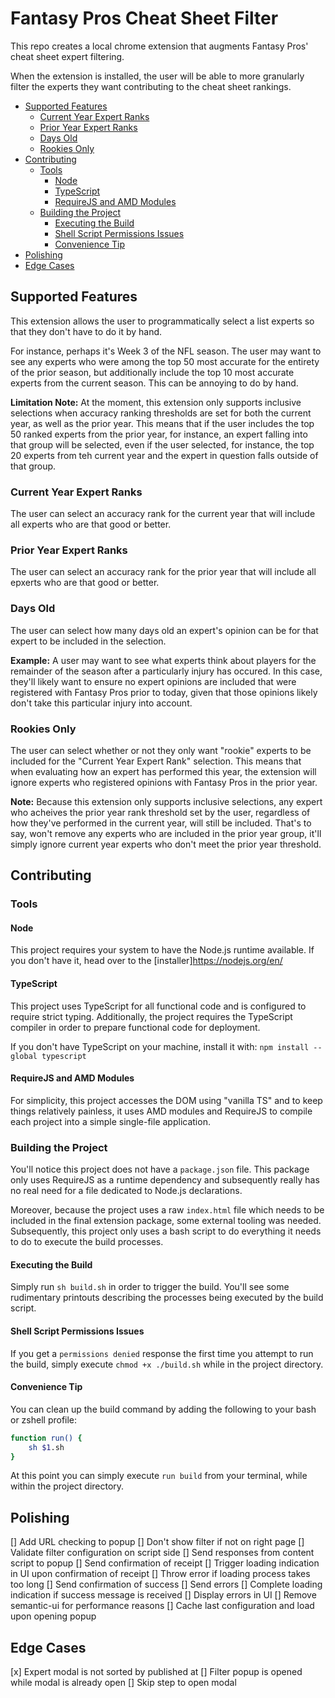 # Fantasy Pros Cheat Sheet Filter

This repo creates a local chrome extension that augments Fantasy Pros' cheat sheet expert filtering.

When the extension is installed, the user will be able to more granularly filter the experts they want contributing
to the cheat sheet rankings.

- [Supported Features](#supported-features)
  - [Current Year Expert Ranks](#current-year-expert-ranks)
  - [Prior Year Expert Ranks](#prior-year-expert-ranks)
  - [Days Old](#days-old)
  - [Rookies Only](#rookies-only)
- [Contributing](#contributing)
  - [Tools](#tools)
    - [Node](#node)
    - [TypeScript](#typescript)
    - [RequireJS and AMD Modules](#requirejs-and-amd-modules)
  - [Building the Project](#building-the-project)
    - [Executing the Build](#executing-the-build)
    - [Shell Script Permissions Issues](#shell-script-permissions-issues)
    - [Convenience Tip](#convenience-tip)
- [Polishing](#polishing)
- [Edge Cases](#edge-cases)

## Supported Features

This extension allows the user to programmatically select a list experts so that they don't have to do it by hand.

For instance, perhaps it's Week 3 of the NFL season. The user may want to see any experts who were among the top 50 most accurate
for the entirety of the prior season, but additionally include the top 10 most accurate experts from the current season. This
can be annoying to do by hand.

**Limitation Note:** At the moment, this extension only supports inclusive selections when accuracy ranking thresholds are set for both the current
year, as well as the prior year. This means that if the user includes the top 50 ranked experts from the prior year, for instance, an expert
falling into that group will be selected, even if the user selected, for instance, the top 20 experts from teh current year and the expert in
question falls outside of that group.

### Current Year Expert Ranks

The user can select an accuracy rank for the current year that will include all experts who are that good or better.

### Prior Year Expert Ranks

The user can select an accuracy rank for the prior year that will include all epxerts who are that good or better.

### Days Old

The user can select how many days old an expert's opinion can be for that expert to be included in the selection.

**Example:** A user may want to see what experts think about players for the remainder of the season after a particularly injury has occured.
In this case, they'll likely want to ensure no expert opinions are included that were registered with Fantasy Pros prior to today, given that
those opinions likely don't take this particular injury into account.

### Rookies Only

The user can select whether or not they only want "rookie" experts to be included for the "Current Year Expert Rank" selection. This means that
when evaluating how an expert has performed this year, the extension will ignore experts who registered opinions with Fantasy Pros in the prior year.

**Note:** Because this extension only supports inclusive selections, any expert who acheives the prior year rank threshold set by the user,
regardless of how they've performed in the current year, will still be included. That's to say, won't remove any experts who are included in
the prior year group, it'll simply ignore current year experts who don't meet the prior year threshold.

## Contributing

### Tools

#### Node

This project requires your system to have the Node.js runtime available. If you don't have it, head over to the [installer]<https://nodejs.org/en/>

#### TypeScript

This project uses TypeScript for all functional code and is configured to require strict typing. Additionally, the project requires the
TypeScript compiler in order to prepare functional code for deployment.

If you don't have TypeScript on your machine, install it with:
`npm install --global typescript`

#### RequireJS and AMD Modules

For simplicity, this project accesses the DOM using "vanilla TS" and to keep things relatively painless, it uses AMD modules and RequireJS to compile each
project into a simple single-file application.

### Building the Project

You'll notice this project does not have a `package.json` file. This package only uses RequireJS as a runtime dependency and subsequently really has no real need for a file
dedicated to Node.js declarations.

Moreover, because the project uses a raw `index.html` file which needs to be included in the final extension package, some
external tooling was needed. Subsequently, this project only uses a bash script to do everything it needs to do to execute the build processes.

#### Executing the Build

Simply run `sh build.sh` in order to trigger the build. You'll see some rudimentary printouts describing the processes being executed by the build script.

#### Shell Script Permissions Issues

If you get a `permissions denied` response the first time you attempt to run the build, simply execute `chmod +x ./build.sh` while in the project directory.

#### Convenience Tip

You can clean up the build command by adding the following to your bash or zshell profile:

```sh
function run() {
    sh $1.sh
}
```

At this point you can simply execute `run build` from your terminal, while within the project directory.

## Polishing

[] Add URL checking to popup
    [] Don't show filter if not on right page
[] Validate filter configuration on script side
[] Send responses from content script to popup
    [] Send confirmation of receipt
    [] Trigger loading indication in UI upon confirmation of receipt
    [] Throw error if loading process takes too long
    [] Send confirmation of success
    [] Send errors
    [] Complete loading indication if success message is received
    [] Display errors in UI
[] Remove semantic-ui for performance reasons
[] Cache last configuration and load upon opening popup

## Edge Cases

[x] Expert modal is not sorted by published at
[] Filter popup is opened while modal is already open
    [] Skip step to open modal
